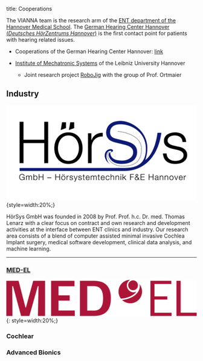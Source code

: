 title: Cooperations

The VIANNA team is the research arm of the [ENT department of the Hannover Medical School](https://www.mh-hannover.de/hno.html).
The [German Hearing Center Hannover (*Deutsches HörZentrums Hannover*)](http://www.hoerzentrum-hannover.de) is the first contact point for patients with hearing related issues.

-   Cooperations of the German Hearing Center Hannover: [link](http://www.hoerzentrum-hannover.de/index.php?id=9)

-   [Institute of Mechatronic Systems](https://www.imes.uni-hannover.de/institut.html?&L=1) of the Leibniz University Hannover
    +   Joint research project [RoboJig](01_workgroups/cas/projects/akvamed.html) with the group of Prof. Ortmaier


## Industry

![HörSys-GmbH-Logo](05_cooperations/HoerSys-Logo-2015-03-18.png){style=width:20%;}

HörSys GmbH was founded in 2008 by Prof. Prof. h.c. Dr. med. Thomas Lenarz with a clear focus on contract and own research and development activities at the interface between ENT clinics and industry. Our research area consists of a blend of computer assisted  minimal invasive Cochlea Implant surgery, medical software development, clinical data analysis, and machine learning.


* * * * * * * *



### [MED-EL](https://www.medel.com)

![MED-EL-Logo](05_cooperations/MED-EL_red_large.png){: style=width:20%;}

### Cochlear


### Advanced Bionics

